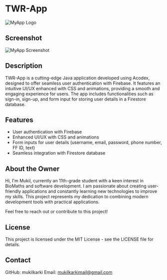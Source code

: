 # TWR-App

![MyApp Logo](path/to/your/logo.png)

## Screenshot

![MyApp Screenshot](path/to/your/screenshot.png)

## Description

TWR-App is a cutting-edge Java application developed using Acodex, designed to offer seamless user authentication with Firebase. It features an intuitive UI/UX enhanced with CSS and animations, providing a smooth and engaging experience for users. The app includes functionalities such as sign-in, sign-up, and form input for storing user details in a Firestore database.

## Features

- User authentication with Firebase
- Enhanced UI/UX with CSS and animations
- Form inputs for user details (username, email, password, phone number, FF ID, text)
- Seamless integration with Firestore database

## About the Owner

Hi, I'm Mukil, currently an 11th-grade student with a keen interest in BioMaths and software development. I am passionate about creating user-friendly applications and constantly learning new technologies to improve my skills. This project represents my dedication to combining modern development tools with practical applications.

Feel free to reach out or contribute to this project!

## License

This project is licensed under the MIT License - see the LICENSE file for details.

## Contact

GitHub: mukilkarki
Email: mukilkarkimail@gmail.com

